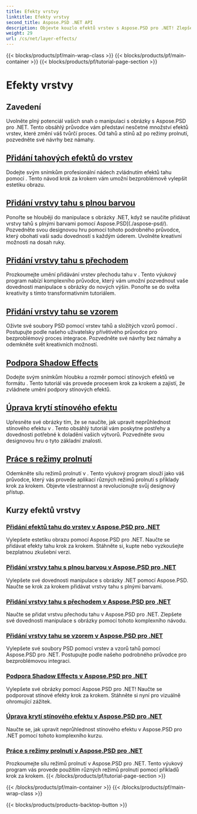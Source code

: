 ```yaml
---
title: Efekty vrstvy
linktitle: Efekty vrstvy
second_title: Aspose.PSD .NET API
description: Objevte kouzlo efektů vrstev s Aspose.PSD pro .NET! Zlepšete své dovednosti manipulace s obrázky tím, že se naučíte přidávat režimy tahu, stínu a prolnutí.
weight: 29
url: /cs/net/layer-effects/
---
```


{{< blocks/products/pf/main-wrap-class >}}
{{< blocks/products/pf/main-container >}}
{{< blocks/products/pf/tutorial-page-section >}}

# Efekty vrstvy

## Zavedení

Uvolněte plný potenciál vašich snah o manipulaci s obrázky s Aspose.PSD pro .NET. Tento obsáhlý průvodce vám představí nesčetné množství efektů vrstev, které změní váš tvůrčí proces. Od tahů a stínů až po režimy prolnutí, pozvedněte své návrhy bez námahy.

## [Přidání tahových efektů do vrstev](./adding-stroke-effects/)

Dodejte svým snímkům profesionální nádech zvládnutím efektů tahu pomocí . Tento návod krok za krokem vám umožní bezproblémově vylepšit estetiku obrazu. 

## [Přidání vrstvy tahu s plnou barvou](./adding-stroke-layer-solid-color/)

Ponořte se hlouběji do manipulace s obrázky .NET, když se naučíte přidávat vrstvy tahů s plnými barvami pomocí Aspose.PSD](./aspose-psd/). Pozvedněte svou designovou hru pomocí tohoto podrobného průvodce, který obohatí vaši sadu dovedností s každým úderem. Uvolněte kreativní možnosti na dosah ruky.

## [Přidání vrstvy tahu s přechodem](./adding-stroke-layer-gradient/)

Prozkoumejte umění přidávání vrstev přechodu tahu v . Tento výukový program nabízí komplexního průvodce, který vám umožní pozvednout vaše dovednosti manipulace s obrázky do nových výšin. Ponořte se do světa kreativity s tímto transformativním tutoriálem.

## [Přidání vrstvy tahu se vzorem](./adding-stroke-layer-pattern/)

Oživte své soubory PSD pomocí vrstev tahů a složitých vzorů pomocí . Postupujte podle našeho uživatelsky přívětivého průvodce pro bezproblémový proces integrace. Pozvedněte své návrhy bez námahy a odemkněte svět kreativních možností.

## [Podpora Shadow Effects](./supporting-shadow-effects/)

Dodejte svým snímkům hloubku a rozměr pomocí stínových efektů ve formátu . Tento tutoriál vás provede procesem krok za krokem a zajistí, že zvládnete umění podpory stínových efektů. 

## [Úprava krytí stínového efektu](./adjusting-shadow-effect-opacity/)

Upřesněte své obrázky tím, že se naučíte, jak upravit neprůhlednost stínového efektu v . Tento obsáhlý tutoriál vám poskytne postřehy a dovednosti potřebné k doladění vašich výtvorů. Pozvedněte svou designovou hru o tyto základní znalosti.

## [Práce s režimy prolnutí](./working-with-blend-modes/)

Odemkněte sílu režimů prolnutí v . Tento výukový program slouží jako váš průvodce, který vás provede aplikací různých režimů prolnutí s příklady krok za krokem. Objevte všestrannost a revolucionujte svůj designový přístup.

## Kurzy efektů vrstvy
### [Přidání efektů tahu do vrstev v Aspose.PSD pro .NET](./adding-stroke-effects/)
Vylepšete estetiku obrazu pomocí Aspose.PSD pro .NET. Naučte se přidávat efekty tahu krok za krokem. Stáhněte si, kupte nebo vyzkoušejte bezplatnou zkušební verzi.
### [Přidání vrstvy tahu s plnou barvou v Aspose.PSD pro .NET](./adding-stroke-layer-solid-color/)
Vylepšete své dovednosti manipulace s obrázky .NET pomocí Aspose.PSD. Naučte se krok za krokem přidávat vrstvy tahu s plnými barvami.
### [Přidání vrstvy tahu s přechodem v Aspose.PSD pro .NET](./adding-stroke-layer-gradient/)
Naučte se přidat vrstvu přechodu tahu v Aspose.PSD pro .NET. Zlepšete své dovednosti manipulace s obrázky pomocí tohoto komplexního návodu.
### [Přidání vrstvy tahu se vzorem v Aspose.PSD pro .NET](./adding-stroke-layer-pattern/)
Vylepšete své soubory PSD pomocí vrstev a vzorů tahů pomocí Aspose.PSD pro .NET. Postupujte podle našeho podrobného průvodce pro bezproblémovou integraci.
### [Podpora Shadow Effects v Aspose.PSD pro .NET](./supporting-shadow-effects/)
Vylepšete své obrázky pomocí Aspose.PSD pro .NET! Naučte se podporovat stínové efekty krok za krokem. Stáhněte si nyní pro vizuálně ohromující zážitek.
### [Úprava krytí stínového efektu v Aspose.PSD pro .NET](./adjusting-shadow-effect-opacity/)
Naučte se, jak upravit neprůhlednost stínového efektu v Aspose.PSD pro .NET pomocí tohoto komplexního kurzu.
### [Práce s režimy prolnutí v Aspose.PSD pro .NET](./working-with-blend-modes/)
Prozkoumejte sílu režimů prolnutí v Aspose.PSD pro .NET. Tento výukový program vás provede použitím různých režimů prolnutí pomocí příkladů krok za krokem.
{{< /blocks/products/pf/tutorial-page-section >}}

{{< /blocks/products/pf/main-container >}}
{{< /blocks/products/pf/main-wrap-class >}}

{{< blocks/products/products-backtop-button >}}
